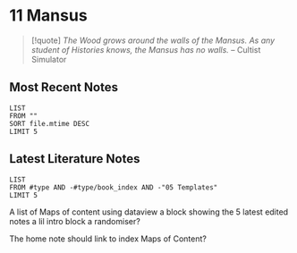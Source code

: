 # 11 Mansus

>[!quote]
 _The Wood grows around the walls of the Mansus. As any student of Histories knows, the Mansus has no walls._
> – Cultist Simulator
## Most Recent Notes
```dataview
LIST
FROM ""
SORT file.mtime DESC
LIMIT 5
```
## Latest Literature Notes
```dataview
LIST
FROM #type AND -#type/book_index AND -"05 Templates"
LIMIT 5
```

A list of Maps of content
using dataview a block showing the 5 latest edited notes
a lil intro block
a randomiser?

The home note should link to index Maps of Content?
